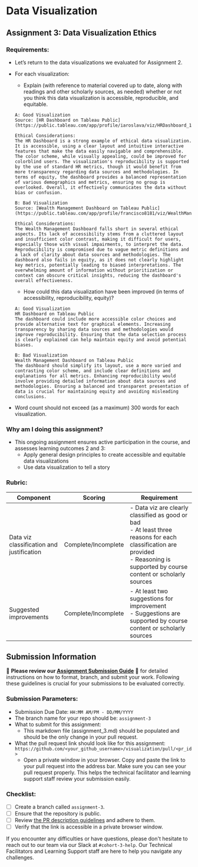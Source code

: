 # Data Visualization

## Assignment 3: Data Visualization Ethics

### Requirements:
- Let’s return to the data visualizations we evaluated for Assignment 2.
- For each visualization:
    - Explain (with reference to material covered up to date, along with readings and other scholarly sources, as needed) whether or not you think this data visualization is accessible, reproducible, and equitable.
    ```
    A: Good Visualization
    Source: [HR Dashboard on Tableau Public](https://public.tableau.com/app/profile/iaroslava/viz/HRDashboard_17194096809750/OVERVIEW)

    Ethical Considerations:
    The HR Dashboard is a strong example of ethical data visualization. It is accessible, using a clear layout and intuitive interactive features that make the data easily navigable and comprehensible. The color scheme, while visually appealing, could be improved for colorblind users. The visualization's reproducibility is supported by the use of standard HR metrics, though it would benefit from more transparency regarding data sources and methodologies. In terms of equity, the dashboard provides a balanced representation of various demographics and metrics, ensuring no group is overlooked. Overall, it effectively communicates the data without bias or confusion.

    B: Bad Visualization
    Source: [Wealth Management Dashboard on Tableau Public](https://public.tableau.com/app/profile/francisco8181/viz/WealthManagement_17210375097540/Overview)

    Ethical Considerations:
    The Wealth Management Dashboard falls short in several ethical aspects. Its lack of accessibility stems from a cluttered layout and insufficient color contrast, making it difficult for users, especially those with visual impairments, to interpret the data. Reproducibility is compromised due to vague metric definitions and a lack of clarity about data sources and methodologies. The dashboard also fails in equity, as it does not clearly highlight key metrics, potentially leading to biased interpretations. The overwhelming amount of information without prioritization or context can obscure critical insights, reducing the dashboard's overall effectiveness.
    ```

    - How could this data visualization have been improved (in terms of accessibility, reproducibility, equity)?
    ```
    A: Good Visualization
    HR Dashboard on Tableau Public
    The dashboard could include more accessible color choices and provide alternative text for graphical elements. Increasing transparency by sharing data sources and methodologies would improve reproducibility. Ensuring that the data selection process is clearly explained can help maintain equity and avoid potential biases.

    B: Bad Visualization
    Wealth Management Dashboard on Tableau Public
    The dashboard should simplify its layout, use a more varied and contrasting color scheme, and include clear definitions and explanations for all metrics. Enhancing reproducibility would involve providing detailed information about data sources and methodologies. Ensuring a balanced and transparent presentation of data is crucial for maintaining equity and avoiding misleading conclusions.
    ```

- Word count should not exceed (as a maximum) 300 words for each visualization.

### Why am I doing this assignment?
- This ongoing assignment ensures active participation in the course, and assesses learning outcomes 2 and 3:
  * Apply general design principles to create accessible and equitable data visualizations
  * Use data visualization to tell a story

### Rubric:
| Component                      | Scoring           | Requirement                                                                                             |
|--------------------------------|-------------------|---------------------------------------------------------------------------------------------------------|
| Data viz classification and justification | Complete/Incomplete | - Data viz are clearly classified as good or bad<br />- At least three reasons for each classification are provided<br />- Reasoning is supported by course content or scholarly sources |
| Suggested improvements         | Complete/Incomplete | - At least two suggestions for improvement<br />- Suggestions are supported by course content or scholarly sources |

## Submission Information

🚨 **Please review our [Assignment Submission Guide](https://github.com/UofT-DSI/onboarding/blob/main/onboarding_documents/submissions.md)** 🚨 for detailed instructions on how to format, branch, and submit your work. Following these guidelines is crucial for your submissions to be evaluated correctly.

### Submission Parameters:
* Submission Due Date: `HH:MM AM/PM - DD/MM/YYYY`
* The branch name for your repo should be: `assignment-3`
* What to submit for this assignment:
    * This markdown file (assignment_3.md) should be populated and should be the only change in your pull request.
* What the pull request link should look like for this assignment: `https://github.com/<your_github_username>/visualization/pull/<pr_id>`
    * Open a private window in your browser. Copy and paste the link to your pull request into the address bar. Make sure you can see your pull request properly. This helps the technical facilitator and learning support staff review your submission easily.

### Checklist:
- [ ] Create a branch called `assignment-3`.
- [ ] Ensure that the repository is public.
- [ ] Review [the PR description guidelines](https://github.com/UofT-DSI/onboarding/blob/main/onboarding_documents/submissions.md#guidelines-for-pull-request-descriptions) and adhere to them.
- [ ] Verify that the link is accessible in a private browser window.

If you encounter any difficulties or have questions, please don't hesitate to reach out to our team via our Slack at `#cohort-3-help`. Our Technical Facilitators and Learning Support staff are here to help you navigate any challenges.
